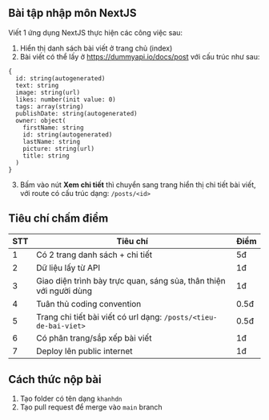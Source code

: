 ## Bài tập nhập môn NextJS

Viết 1 ứng dụng NextJS thực hiện các công việc sau:
1. Hiển thị danh sách bài viết ở trang chủ (index)
2. Bài viết có thể lấy ở https://dummyapi.io/docs/post với cấu trúc như sau:
```
{
  id: string(autogenerated)
  text: string
  image: string(url)
  likes: number(init value: 0)
  tags: array(string)
  publishDate: string(autogenerated)
  owner: object(
    firstName: string
    id: string(autogenerated)
    lastName: string
    picture: string(url)
    title: string
  )
}
```
3. Bấm vào nút **Xem chi tiết** thì chuyển sang trang hiển thị chi tiết bài viết, với route có cấu trúc dạng: `/posts/<id>`

## Tiêu chí chấm điểm
|STT    |Tiêu chí   | Điểm 	|
|---    |---	|---	|
|1  | Có 2 trang danh sách + chi tiết  	|5đ   	|
|2  | Dữ liệu lấy từ API  	| 1đ   	|
|3  | Giao diện trình bày trực quan, sáng sủa, thân thiện với người dùng  	| 1đ   	|
|4  | Tuân thủ coding convention  	| 0.5đ   	|
|5  | Trang chi tiết bài viết có url dạng: `/posts/<tieu-de-bai-viet>`   	| 0.5đ   	|
|6  | Có phân trang/sắp xếp bài viết   	| 1đ   	|
|7  | Deploy lên public internet    | 1đ    |

## Cách thức nộp bài
1. Tạo folder có tên dạng `khanhdn`
2. Tạo pull request để merge vào `main` branch
